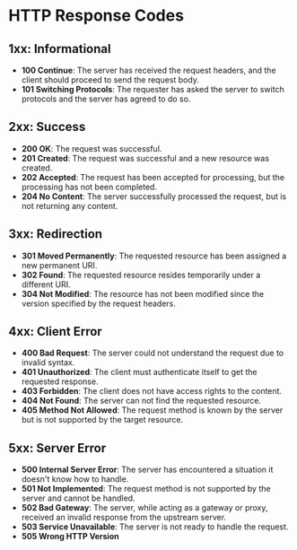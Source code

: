 # HTTP Response Codes

## 1xx: Informational
- **100 Continue**: The server has received the request headers, and the client should proceed to send the request body.
- **101 Switching Protocols**: The requester has asked the server to switch protocols and the server has agreed to do so.

## 2xx: Success
- **200 OK**: The request was successful.
- **201 Created**: The request was successful and a new resource was created.
- **202 Accepted**: The request has been accepted for processing, but the processing has not been completed.
- **204 No Content**: The server successfully processed the request, but is not returning any content.

## 3xx: Redirection
- **301 Moved Permanently**: The requested resource has been assigned a new permanent URI.
- **302 Found**: The requested resource resides temporarily under a different URI.
- **304 Not Modified**: The resource has not been modified since the version specified by the request headers.

## 4xx: Client Error
- **400 Bad Request**: The server could not understand the request due to invalid syntax.
- **401 Unauthorized**: The client must authenticate itself to get the requested response.
- **403 Forbidden**: The client does not have access rights to the content.
- **404 Not Found**: The server can not find the requested resource.
- **405 Method Not Allowed**: The request method is known by the server but is not supported by the target resource.

## 5xx: Server Error
- **500 Internal Server Error**: The server has encountered a situation it doesn't know how to handle.
- **501 Not Implemented**: The request method is not supported by the server and cannot be handled.
- **502 Bad Gateway**: The server, while acting as a gateway or proxy, received an invalid response from the upstream server.
- **503 Service Unavailable**: The server is not ready to handle the request.
- **505 Wrong HTTP Version**
